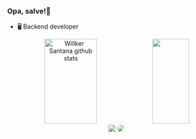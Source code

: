 ### Opa, salve!👋

- 🖥️ Backend developer
  
<div align="center">  
  <img width="49%" height="195px" src="https://github-readme-stats.vercel.app/api?username=willkersv&show_icons=true&count_private=true&hide_border=true&title_color=8B008B&icon_color=8B008B&text_color=c9d1d9&bg_color=0d1117" alt="Willker Santana github stats" /> 
  <img width="41%" height="195px" src="https://github-readme-stats.vercel.app/api/top-langs/?username=willkersv&layout=compact&hide_border=true&title_color=8B008B&text_color=FFFFFF&bg_color=0d1117" />
</div>


<div align="center"> 
<a href = "mailto:willkersv@gmail.com"> <img src="https://img.shields.io/badge/-Gmail-%23333?style=for-the-badge&logo=gmail&logoColor=white" target="_blank"></a>
<a href="https://www.linkedin.com/in/willkersv/" target="_blank"><img src="https://img.shields.io/badge/-LinkedIn-%230077B5?style=for-the-badge&logo=linkedin&logoColor=white" style="border-radius: 30px" target="_blank"></a> 
 </div>

<!--
**willkersv/willkersv** is a ✨ _special_ ✨ repository because its `README.md` (this file) appears on your GitHub profile.

Here are some ideas to get you started:

- 🔭 I’m currently working on ...
- 🌱 I’m currently learning ...
- 👯 I’m looking to collaborate on ...
- 🤔 I’m looking for help with ...
- 💬 Ask me about ...
- 📫 How to reach me: ...
- 😄 Pronouns: ...
- ⚡ Fun fact: ...
-->
